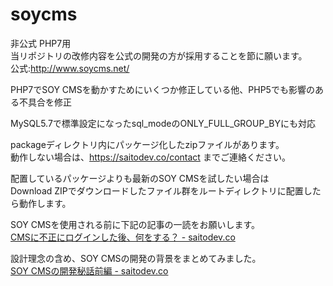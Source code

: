# soycms
非公式 PHP7用  
当リポジトリの改修内容を公式の開発の方が採用することを節に願います。  
公式:http://www.soycms.net/  
  
PHP7でSOY CMSを動かすためにいくつか修正している他、PHP5でも影響のある不具合を修正  
  
MySQL5.7で標準設定になったsql_modeのONLY_FULL_GROUP_BYにも対応  

packageディレクトリ内にパッケージ化したzipファイルがあります。  
動作しない場合は、https://saitodev.co/contact までご連絡ください。


配置しているパッケージよりも最新のSOY CMSを試したい場合は  
Download ZIPでダウンロードしたファイル群をルートディレクトリに配置したら動作します。  
  
  
SOY CMSを使用される前に下記の記事の一読をお願いします。  
[CMSに不正にログインした後、何をする？ - saitodev.co](https://saitodev.co/article/519)
  
  
設計理念の含め、SOY CMSの開発の背景をまとめてみました。  
[SOY CMSの開発秘話前編 - saitodev.co](https://saitodev.co/article/1584)
